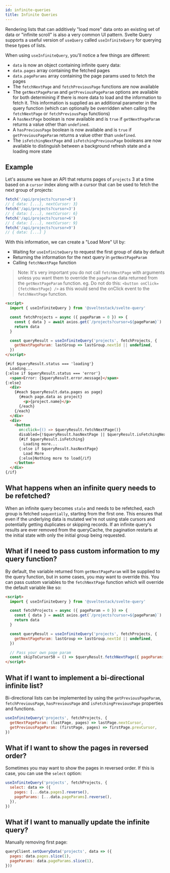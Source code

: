 ```yaml
---
id: infinite-queries
title: Infinite Queries
---
```


Rendering lists that can additively "load more" data onto an existing set of data or "infinite scroll" is also a very common UI pattern. Svelte Query supports a useful version of `useQuery` called `useInfiniteQuery` for querying these types of lists.

When using `useInfiniteQuery`, you'll notice a few things are different:

- `data` is now an object containing infinite query data:
- `data.pages` array containing the fetched pages
- `data.pageParams` array containing the page params used to fetch the pages
- The `fetchNextPage` and `fetchPreviousPage` functions are now available
- The `getNextPageParam` and `getPreviousPageParam` options are available for both determining if there is more data to load and the information to fetch it. This information is supplied as an additional parameter in the query function (which can optionally be overridden when calling the `fetchNextPage` or `fetchPreviousPage` functions)
- A `hasNextPage` boolean is now available and is `true` if `getNextPageParam` returns a value other than `undefined`.
- A `hasPreviousPage` boolean is now available and is `true` if `getPreviousPageParam` returns a value other than `undefined`.
- The `isFetchingNextPage` and `isFetchingPreviousPage` booleans are now available to distinguish between a background refresh state and a loading more state

## Example

Let's assume we have an API that returns pages of `projects` 3 at a time based on a `cursor` index along with a cursor that can be used to fetch the next group of projects:

```js
fetch('/api/projects?cursor=0')
// { data: [...], nextCursor: 3}
fetch('/api/projects?cursor=3')
// { data: [...], nextCursor: 6}
fetch('/api/projects?cursor=6')
// { data: [...], nextCursor: 9}
fetch('/api/projects?cursor=9')
// { data: [...] }
```

With this information, we can create a "Load More" UI by:

- Waiting for `useInfiniteQuery` to request the first group of data by default
- Returning the information for the next query in `getNextPageParam`
- Calling `fetchNextPage` function

> Note: It's very important you do not call `fetchNextPage` with arguments unless you want them to override the `pageParam` data returned from the `getNextPageParam` function. eg. Do not do this: `<button onClick={fetchNextPage} />` as this would send the onClick event to the `fetchNextPage` function.

```markdown
<script>
  import { useInfiniteQuery } from '@sveltestack/svelte-query'

  const fetchProjects = async ({ pageParam = 0 }) => {
    const { data } = await axios.get(`/projects?cursor=${pageParam}`)
    return data
  }

  const queryResult = useInfiniteQuery('projects', fetchProjects, {
    getNextPageParam: lastGroup => lastGroup.nextId || undefined,
  })
</script>

{#if $queryResult.status === 'loading'}
  Loading...
{:else if $queryResult.status === 'error'}
  <span>Error: {$queryResult.error.message}</span>
{:else}
  <div>
    {#each $queryResult.data.pages as page}
      {#each page.data as project}
        <p>{project.name}</p>
      {/each}
    {/each}
  </div>
  <div>
    <button
      on:click={() => $queryResult.fetchNextPage()}
      disabled={!$queryResult.hasNextPage || $queryResult.isFetchingNextPage}>
      {#if $queryResult.isFetching}
        Loading more...
      {:else if $queryResult.hasNextPage}
        Load More
      {:else}Nothing more to load{/if}
    </button>
  </div>
{/if}

```

## What happens when an infinite query needs to be refetched?

When an infinite query becomes `stale` and needs to be refetched, each group is fetched `sequentially`, starting from the first one. This ensures that even if the underlying data is mutated we're not using stale cursors and potentially getting duplicates or skipping records. If an infinite query's results are ever removed from the queryCache, the pagination restarts at the initial state with only the initial group being requested.

## What if I need to pass custom information to my query function?

By default, the variable returned from `getNextPageParam` will be supplied to the query function, but in some cases, you may want to override this. You can pass custom variables to the `fetchNextPage` function which will override the default variable like so:

```markdown
<script>
  import { useInfiniteQuery } from '@sveltestack/svelte-query'

  const fetchProjects = async ({ pageParam = 0 }) => {
    const { data } = await axios.get(`/projects?cursor=${pageParam}`)
    return data
  }

  const queryResult = useInfiniteQuery('projects', fetchProjects, {
    getNextPageParam: lastGroup => lastGroup.nextId || undefined,
  })

  // Pass your own page param
  const skipToCursor50 = () => $queryResult.fetchNextPage({ pageParam: 50 })
</script>

```

## What if I want to implement a bi-directional infinite list?

Bi-directional lists can be implemented by using the `getPreviousPageParam`, `fetchPreviousPage`, `hasPreviousPage` and `isFetchingPreviousPage` properties and functions.

```js
useInfiniteQuery('projects', fetchProjects, {
  getNextPageParam: (lastPage, pages) => lastPage.nextCursor,
  getPreviousPageParam: (firstPage, pages) => firstPage.prevCursor,
})
```

## What if I want to show the pages in reversed order?

Sometimes you may want to show the pages in reversed order. If this is case, you can use the `select` option:

```js
useInfiniteQuery('projects', fetchProjects, {
  select: data => ({
    pages: [...data.pages].reverse(),
    pageParams: [...data.pageParams].reverse(),
  }),
})
```

## What if I want to manually update the infinite query?

Manually removing first page:

```js
queryClient.setQueryData('projects', data => ({
  pages: data.pages.slice(1),
  pageParams: data.pageParams.slice(1),
}))
```
